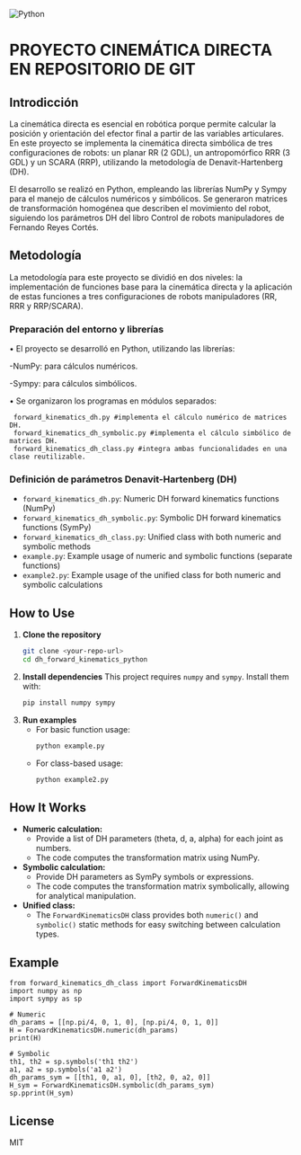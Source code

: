 ![Python](https://img.shields.io/badge/Python-3776AB?style=for-the-badge&logo=python&logoColor=white) 
# PROYECTO CINEMÁTICA DIRECTA EN REPOSITORIO DE GIT
## Introdicción
La cinemática directa es esencial en robótica porque permite calcular la posición y orientación del efector final a partir de las variables articulares. En este proyecto se implementa la cinemática directa simbólica de tres configuraciones de robots: un planar RR (2 GDL), un antropomórfico RRR (3 GDL) y un SCARA (RRP), utilizando la metodología de Denavit-Hartenberg (DH).

El desarrollo se realizó en Python, empleando las librerías NumPy y Sympy para el manejo de cálculos numéricos y simbólicos. Se generaron matrices de transformación homogénea que describen el movimiento del robot, siguiendo los parámetros DH del libro Control de robots manipuladores de Fernando Reyes Cortés.


## Metodología
La metodología para este proyecto se dividió en dos niveles: la implementación de funciones base para la cinemática directa y la aplicación de estas funciones a tres configuraciones de robots manipuladores (RR, RRR y RRP/SCARA).

### Preparación del entorno y librerías
•	El proyecto se desarrolló en Python, utilizando las librerías:

   -NumPy: para cálculos numéricos.
   
   -Sympy: para cálculos simbólicos.
   
•	Se organizaron los programas en módulos separados:

	 forward_kinematics_dh.py #implementa el cálculo numérico de matrices DH.
	 forward_kinematics_dh_symbolic.py #implementa el cálculo simbólico de matrices DH.
	 forward_kinematics_dh_class.py #integra ambas funcionalidades en una clase reutilizable.


### Definición de parámetros Denavit-Hartenberg (DH)
- `forward_kinematics_dh.py`: Numeric DH forward kinematics functions (NumPy)
- `forward_kinematics_dh_symbolic.py`: Symbolic DH forward kinematics functions (SymPy)
- `forward_kinematics_dh_class.py`: Unified class with both numeric and symbolic methods
- `example.py`: Example usage of numeric and symbolic functions (separate functions)
- `example2.py`: Example usage of the unified class for both numeric and symbolic calculations

## How to Use
1. **Clone the repository**
   ```sh
   git clone <your-repo-url>
   cd dh_forward_kinematics_python
   ```
2. **Install dependencies**
   This project requires `numpy` and `sympy`. Install them with:
   ```sh
   pip install numpy sympy
   ```
3. **Run examples**
   - For basic function usage:
     ```sh
     python example.py
     ```
   - For class-based usage:
     ```sh
     python example2.py
     ```

## How It Works
- **Numeric calculation:**
  - Provide a list of DH parameters (theta, d, a, alpha) for each joint as numbers.
  - The code computes the transformation matrix using NumPy.
- **Symbolic calculation:**
  - Provide DH parameters as SymPy symbols or expressions.
  - The code computes the transformation matrix symbolically, allowing for analytical manipulation.
- **Unified class:**
  - The `ForwardKinematicsDH` class provides both `numeric()` and `symbolic()` static methods for easy switching between calculation types.

## Example
```
from forward_kinematics_dh_class import ForwardKinematicsDH
import numpy as np
import sympy as sp

# Numeric
dh_params = [[np.pi/4, 0, 1, 0], [np.pi/4, 0, 1, 0]]
H = ForwardKinematicsDH.numeric(dh_params)
print(H)

# Symbolic
th1, th2 = sp.symbols('th1 th2')
a1, a2 = sp.symbols('a1 a2')
dh_params_sym = [[th1, 0, a1, 0], [th2, 0, a2, 0]]
H_sym = ForwardKinematicsDH.symbolic(dh_params_sym)
sp.pprint(H_sym)
```

## License
MIT
